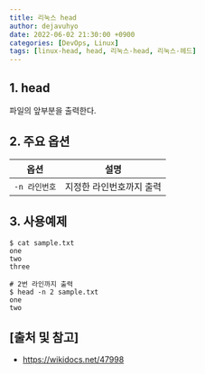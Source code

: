 ```yaml
---
title: 리눅스 head
author: dejavuhyo
date: 2022-06-02 21:30:00 +0900
categories: [DevOps, Linux]
tags: [linux-head, head, 리눅스-head, 리눅스-헤드]
---
```


## 1. head
파일의 앞부분을 출력한다.

## 2. 주요 옵션

| 옵션 | 설명 |
|:---:|:---:|
| `-n 라인번호` | 지정한 라인번호까지 출력 |

## 3. 사용예제

```shell
$ cat sample.txt
one
two
three

# 2번 라인까지 출력
$ head -n 2 sample.txt 
one
two
```

## [출처 및 참고]
* <https://wikidocs.net/47998>
